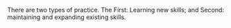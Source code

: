 There are two types of practice. The First: Learning new skills; and Second: maintaining and expanding existing skills. 
